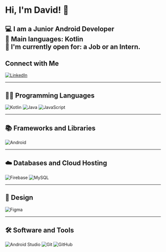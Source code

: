 # Hi, I'm David! 👋

💻 I am a Junior Android Developer  
🌟 Main languages: Kotlin  
🤝 I'm currently open for: a Job or an Intern.
---

## Connect with Me
[![LinkedIn](https://img.shields.io/badge/LinkedIn-blue?style=for-the-badge&logo=linkedin)](https://www.linkedin.com/in/david-lozano-sánchez/)

---

## 🧑‍💻 Programming Languages
![Kotlin](https://img.shields.io/badge/Kotlin-purple?style=for-the-badge&logo=kotlin&logoColor=white)
![Java](https://img.shields.io/badge/Java-orange?style=for-the-badge&logo=java&logoColor=white)
![JavaScript](https://img.shields.io/badge/JavaScript-black?style=for-the-badge&logo=javascript)

---

## 📚 Frameworks and Libraries
![Android](https://img.shields.io/badge/Android-green?style=for-the-badge&logo=android&logoColor=white)

---

## ☁️ Databases and Cloud Hosting
![Firebase](https://img.shields.io/badge/Firebase-yellow?style=for-the-badge&logo=firebase&logoColor=white)
![MySQL](https://img.shields.io/badge/MySQL-blue?style=for-the-badge&logo=mysql&logoColor=white)

---

## 🎨 Design
![Figma](https://img.shields.io/badge/Figma-orange?style=for-the-badge&logo=figma&logoColor=white)

---

## 🛠️ Software and Tools
![Android Studio](https://img.shields.io/badge/Android%20Studio-green?style=for-the-badge&logo=android-studio&logoColor=white)
![Git](https://img.shields.io/badge/Git-red?style=for-the-badge&logo=git&logoColor=white)
![GitHub](https://img.shields.io/badge/GitHub-black?style=for-the-badge&logo=github&logoColor=white)
